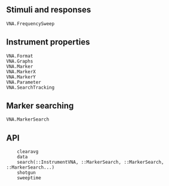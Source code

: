 ## Stimuli and responses

```@docs
VNA.FrequencySweep
```
## Instrument properties

```@docs
VNA.Format
VNA.Graphs
VNA.Marker
VNA.MarkerX
VNA.MarkerY
VNA.Parameter
VNA.SearchTracking
```

## Marker searching

```@docs
VNA.MarkerSearch
```

## API

```@docs
    clearavg
    data
    search(::InstrumentVNA, ::MarkerSearch, ::MarkerSearch, ::MarkerSearch...)
    shotgun
    sweeptime

